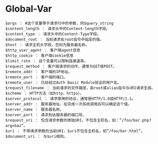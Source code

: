 # Global-Var

	$args ： #这个变量等于请求行中的参数，同$query_string
	$content_length ： 请求头中的Content-length字段。
	$content_type ： 请求头中的Content-Type字段。
	$document_root ： 当前请求在root指令中指定的值。
	$host ： 请求主机头字段，否则为服务器名称。
	$http_user_agent ： 客户端agent信息
	$http_cookie ： 客户端cookie信息
	$limit_rate ： 这个变量可以限制连接速率。
	$request_method ： 客户端请求的动作，通常为GET或POST。
	$remote_addr ： 客户端的IP地址。
	$remote_port ： 客户端的端口。
	$remote_user ： 已经经过Auth Basic Module验证的用户名。
	$request_filename ： 当前请求的文件路径，由root或alias指令与URI请求生成。
	$scheme ： HTTP方法（如http，https）。
	$server_protocol ： 请求使用的协议，通常是HTTP/1.0或HTTP/1.1。
	$server_addr ： 服务器地址，在完成一次系统调用后可以确定这个值。
	$server_name ： 服务器名称。
	$server_port ： 请求到达服务器的端口号。
	$request_uri ： 包含请求参数的原始URI，不包含主机名，如：”/foo/bar.php?arg=baz”。
	$uri ： 不带请求参数的当前URI，$uri不包含主机名，如”/foo/bar.html”。
	$document_uri ： 与$uri相同。
